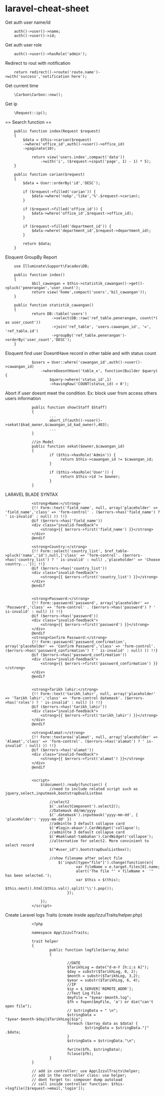 # laravel-cheat-sheet

Get auth user name/id

        auth()->user()->name;
        auth()->user()->id;

Get auth user role

        auth()->user()->hasRole('admin');

Redirect to rout with notification

        return redirect()->route('route.name')->with('success','notification here');
                        
Get current time

        \Carbon\Carbon::now();
  
Get ip

        \Request::ip();

== Search function ==
   
        public function index(Request $request)
        {
            $data = $this->carian($request)
            ->where('office_id',auth()->user()->office_id)
            ->paginate(10);

                return view('users.index',compact('data'))
                    ->with('i', ($request->input('page', 1) - 1) * 5);
        }

        public function carian($request)
        {
            $data = User::orderBy('id','DESC');

            if ($request->filled('carian')) {
                $data->where('nokp','like','%'.$request->carian);
            }

            if ($request->filled('office_id')) {
                $data->where('office_id',$request->office_id);
            }

            if ($request->filled('department_id')) {
                $data->where('department_id',$request->department_id);
            }

            return $data;
        }
        
Eloquent GroupBy Report

        use Illuminate\Support\Facades\DB;
        
        public function index()
        {
                $bil_cawangan = $this->statistik_cawangan()->get()->pluck('penerangan','user_count');
                return view('home',compact('users','bil_cawangan'));
        }
        
        public function statistik_cawangan()
        {
                return DB::table('users')
                         ->select(DB::raw('ref_table.penerangan, count(*) as user_count'))
                         ->join('ref_table', 'users.cawangan_id', '=', 'ref_table.id')
                         ->groupBy('ref_table.penerangan')->orderBy('user_count','DESC');
        }
        
Eloquent find user DoesntHave record in other table and with status count
                
                $users = User::where('cawangan_id',auth()->user()->cawangan_id)
                    ->whereDoesntHave('table_x', function(Builder $query) {
                        $query->where('status_id',1)
                        ->havingRaw('COUNT(status_id) > 0');
                        

Abort if user doesnt meet the condition. Ex: block user from access others users information
                
                public function show(Staff $Staff)
                {
                        ...
                        abort_if(auth()->user()->sekat($kad_owner,$cawangan_id_kad_owner),403);
                        ...
                }
                
                //in Model
                public function sekat($owner,$cawangan_id)
                {
                        if ($this->hasRole('Admin')) {
                             return $this->cawangan_id != $cawangan_id;
                        }

                        if ($this->hasRole('User')) {
                             return $this->id != $owner;
                        }
                }
                
                

LARAVEL BLADE SYNTAX

                <strong>Name:</strong>
                {!! Form::text('field_name', null, array('placeholder' => 'field_name','class' => 'form-control' . ($errors->has('field_name') ? ' is-invalid' : null) )) !!}
                @if ($errors->has('field_name'))
                <div class="invalid-feedback">
                    <strong>{{ $errors->first('field_name') }}</strong>
                </div>
                @endif

                <strong>Country:</strong>
                {!! Form::select('country_list', $ref_table->pluck('nama','id'),null,['class' => 'form-control'. ($errors->has('country_list') ? ' is-invalid' : null) ,'placeholder' => 'Choose country...']); !!}
                @if ($errors->has('country_list'))
                <div class="invalid-feedback">
                    <strong>{{ $errors->first('country_list') }}</strong>
                </div>
                @endif


                <strong>Password:</strong>
                {!! Form::password('password', array('placeholder' => 'Password','class' => 'form-control' . ($errors->has('password') ? ' is-invalid' : null) )) !!}
                @if ($errors->has('password'))
                <div class="invalid-feedback">
                    <strong>{{ $errors->first('password') }}</strong>
                </div>
                @endif
                <strong>Confirm Password:</strong>
                {!! Form::password('password_confirmation', array('placeholder' => 'Confirm Password','class' => 'form-control'. ($errors->has('password_confirmation') ? ' is-invalid' : null) )) !!}
                @if ($errors->has('password_confirmation'))
                <div class="invalid-feedback">
                    <strong>{{ $errors->first('password_confirmation') }}</strong>
                </div>
                @endif


                <strong>Tarikh lahir:</strong>
                {!! Form::text('tarikh_lahir', null, array('placeholder' => 'Tarikh lahir','class' => 'form-control datemask'. ($errors->has('roles') ? ' is-invalid' : null) )) !!}
                @if ($errors->has('tarikh_lahir'))
                <div class="invalid-feedback">
                    <strong>{{ $errors->first('tarikh_lahir') }}</strong>
                </div>
                @endif

                <strong>Alamat:</strong>
                {!! Form::textarea('alamat', null, array('placeholder' => 'Alamat','class' => 'form-control'. ($errors->has('alamat') ? ' is-invalid' : null) )) !!}
                @if ($errors->has('alamat'))
                <div class="invalid-feedback">
                    <strong>{{ $errors->first('alamat') }}</strong>
                </div>
                @endif


                <script>
                    $(document).ready(function() {
                        //need to include related script such as jquery,select,inputmask,bootstrapDualListbox

                        //select2
                        $('.selectComponent').select2();
                        //Datemask dd/mm/yyyy
                        $('.datemask').inputmask('yyyy-mm-dd', { 'placeholder': 'yyyy-mm-dd' })
                        //adminlte 3 default collapse card 
                        $('#login-akaun').CardWidget('collapse');
                        //adminlte 3 default collapse card 
                        $('#maklumat-tambahan').CardWidget('collapse');
                        //alternative for select2. More convinient to select record
                        $("#user_id").bootstrapDualListbox();

                        //show filename after select file
                            $('input[type="file"]').change(function(e){
                                    var fileName = e.target.files[0].name;
                                    alert('The file "' + fileName +  '" has been selected.');
                                    var $this = $(this);
                                    $this.next().html($this.val().split('\\').pop());
                                });

                    });
                </script>

Create Laravel logs Traits (create inside app/IzzulTraits/helper.php)

                <?php 

                namespace App\IzzulTraits;

                trait helper
                {
                        public function logfile($array_data)
                        {

                                //DATE
                                $TarikhLog = date("d-m-Y [h:i:s A]");
                                $day = substr($TarikhLog, 0, 2);
                                $month = substr($TarikhLog, 3,2);
                                $year = substr($TarikhLog, 6, 4);
                                //IP
                                $ip = $_SERVER['REMOTE_ADDR'];
                                //Text Log File
                                $myFile = "$year-$month.log";
                                $fh = fopen($myFile, 'a') or die("can't open file");
                                // $stringData = " \n";
                                $stringData = "$year-$month-$day|$TarikhLog|$ip";
                                foreach ($array_data as $data) {
                                        $stringData = $stringData."|" .$data; 
                                }
                                $stringData = $stringData."\n";

                                fwrite($fh, $stringData);
                                fclose($fh);
                        }
                }
                
                // add in controller: use App\IzzulTraits\helper; 
                // add in the controller class: use helper; 
                // dont forget to: composer dump autoload
                // call inside controller function: $this->logfile([$request->email,'login']);
